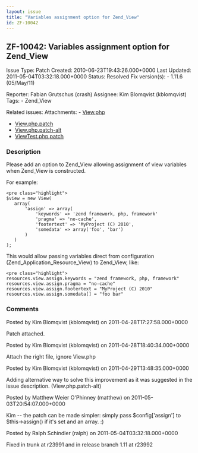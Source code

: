 ```yaml
---
layout: issue
title: "Variables assignment option for Zend_View"
id: ZF-10042
---
```


ZF-10042: Variables assignment option for Zend\_View
----------------------------------------------------

 Issue Type: Patch Created: 2010-06-23T19:43:26.000+0000 Last Updated: 2011-05-04T03:32:18.000+0000 Status: Resolved Fix version(s): - 1.11.6 (05/May/11)
 
 Reporter:  Fabian Grutschus (crash)  Assignee:  Kim Blomqvist (kblomqvist)  Tags: - Zend\_View
 
 Related issues: 
 Attachments: - [View.php](/issues/secure/attachment/13885/View.php)
- [View.php.patch](/issues/secure/attachment/13891/View.php.patch)
- [View.php.patch-alt](/issues/secure/attachment/13928/View.php.patch-alt)
- [ViewTest.php.patch](/issues/secure/attachment/13886/ViewTest.php.patch)
 
### Description

Please add an option to Zend\_View allowing assignment of view variables when Zend\_View is constructed.

For example:

 
    <pre class="highlight">
    $view = new View(
       array(
           'assign' => array(
               'keywords' => 'zend framework, php, framework'
               'pragma' => 'no-cache',
               'footertext' => 'MyProject (C) 2010',
               'somedata' => array('foo', 'bar')
           )
       )
    );


This would allow passing variables direct from configuration (Zend\_Application\_Resource\_View) to Zend\_View, like:

 
    <pre class="highlight">
    resources.view.assign.keywords = "zend framework, php, framework"
    resources.view.assign.pragma = "no-cache"
    resources.view.assign.footertext = "MyProject (C) 2010"
    resources.view.assign.somedata[] = "foo bar"


 

 

### Comments

Posted by Kim Blomqvist (kblomqvist) on 2011-04-28T17:27:58.000+0000

Patch attached.

 

 

Posted by Kim Blomqvist (kblomqvist) on 2011-04-28T18:40:34.000+0000

Attach the right file, ignore View.php

 

 

Posted by Kim Blomqvist (kblomqvist) on 2011-04-29T13:48:35.000+0000

Adding alternative way to solve this improvement as it was suggested in the issue description. (View.php.patch-alt)

 

 

Posted by Matthew Weier O'Phinney (matthew) on 2011-05-03T20:54:07.000+0000

Kim -- the patch can be made simpler: simply pass $config['assign'] to $this->assign() if it's set and an array. :)

 

 

Posted by Ralph Schindler (ralph) on 2011-05-04T03:32:18.000+0000

Fixed in trunk at r23991 and in release branch 1.11 at r23992

 

 